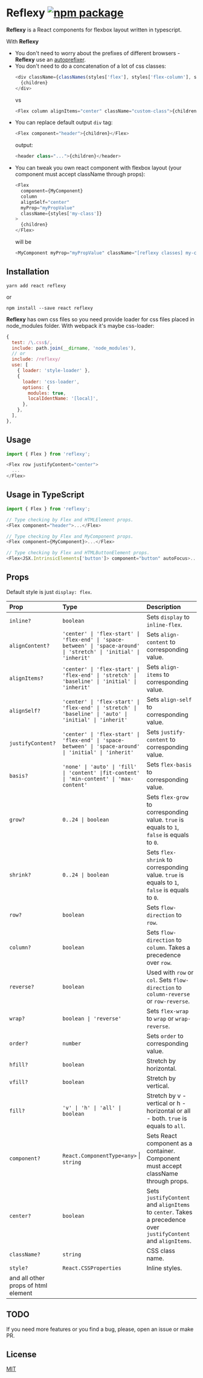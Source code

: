 # Reflexy [![npm package](https://img.shields.io/npm/v/reflexy.svg?style=flat-square)](https://www.npmjs.org/package/reflexy)

**Reflexy** is a React components for flexbox layout written in typescript.

With **Reflexy**
* You don't need to worry about the prefixes of different browsers - **Reflexy** use an [autoprefixer](https://github.com/postcss/autoprefixer).
* You don't need to do a concatenation of a lot of css classes:
  ```js
  <div className={classNames(styles['flex'], styles['flex-column'], styles['flex-align-center'], ...)}>
    {children}
  </div>
  ```
  vs
  ```js
  <Flex column alignItems="center" className="custom-class">{children}</Flex>
  ```
* You can replace default output `div` tag:
  ```js
  <Flex component="header">{children}</Flex>
  ```
  output:
  ```js
  <header class="...">{children}</header>
  ```
* You can tweak you own react component with flexbox layout (your component must accept className through props):
  ```js
  <Flex
    component={MyComponent}
    column
    alignSelf="center"
    myProp="myPropValue"
    className={styles['my-class']}
  >
    {children}
  </Flex>
  ```
  will be
  ```js
  <MyComponent myProp="myPropValue" className="[reflexy classes] my-class">{children}</MyComponent>
  ```

## Installation

```
yarn add react reflexy
```
or
```
npm install --save react reflexy
```

**Reflexy** has own css files so you need provide loader for css files placed in node_modules folder. With webpack it's maybe css-loader:
```js
{
  test: /\.css$/,
  include: path.join(__dirname, 'node_modules'),
  // or
  include: /reflexy/
  use: [
    { loader: 'style-loader' },
    {
      loader: 'css-loader',
      options: {
        modules: true,
        localIdentName: '[local]',
      },
    },
  ],
},
```

## Usage

```js
import { Flex } from 'reflexy';

<Flex row justifyContent="center">
  ...
</Flex>
```

## Usage in TypeScript

```ts
import { Flex } from 'reflexy';

// Type checking by Flex and HTMLElement props.
<Flex component="header">...</Flex>

// Type checking by Flex and MyComponent props.
<Flex component={MyComponent}>...</Flex>

// Type checking by Flex and HTMLButtonElement props.
<Flex<JSX.IntrinsicElements['button']> component="button" autoFocus>...</Flex>
```

## Props

Default style is just `display: flex`.

| Prop | Type | Description |
|:---|:---|:---|
| `inline?` | `boolean` | Sets `display` to `inline-flex`.|
| `alignContent?` | `'center' \| 'flex-start' \| 'flex-end' \| 'space-between' \| 'space-around' \| 'stretch' \| 'initial' \| 'inherit'` | Sets `align-content` to corresponding value. |
| `alignItems?` | `'center' \| 'flex-start' \| 'flex-end' \| 'stretch' \| 'baseline' \| 'initial' \| 'inherit'` | Sets `align-items` to corresponding value. |
| `alignSelf?` | `'center' \| 'flex-start' \| 'flex-end' \| 'stretch' \| 'baseline' \| 'auto' \| 'initial' \| 'inherit'` | Sets `align-self` to corresponding value. |
| `justifyContent?` | `'center' \| 'flex-start' \| 'flex-end' \| 'space-between' \| 'space-around' \| 'initial' \| 'inherit'` | Sets `justify-content` to corresponding value. |
| `basis?` | `'none' \| 'auto' \| 'fill' \| 'content' \|fit-content' \| 'min-content' \| 'max-content'` | Sets `flex-basis` to corresponding value. |
| `grow?` | `0..24 \| boolean` | Sets `flex-grow` to corresponding value. `true` is equals to `1`, `false` is equals to `0`. |
| `shrink?` | `0..24 \| boolean` | Sets `flex-shrink` to corresponding value. `true` is equals to `1`, `false` is equals to `0`. |
| `row?` | `boolean` | Sets `flow-direction` to `row`. |
| `column?` | `boolean` | Sets `flow-direction` to `column`. Takes a precedence over `row`. |
| `reverse?` | `boolean` | Used with `row` or `col`. Sets `flow-direction` to `column-reverse` or `row-reverse`. |
| `wrap?` | `boolean \| 'reverse'` | Sets `flex-wrap` to `wrap` or `wrap-reverse`. |
| `order?` | `number` | Sets `order` to corresponding value. |
| `hfill?` | `boolean` | Stretch by horizontal. |
| `vfill?` | `boolean` | Stretch by vertical. |
| `fill?` | `'v' \| 'h' \| 'all' \| boolean` | Stretch by v - vertical or h - horizontal or all - both. `true` is equals to `all`. |
| `component?` | `React.ComponentType<any>` \| `string` | Sets React component as a container. Component must accept className through props. |
| `center?` | `boolean` | Sets `justifyContent` and `alignItems` to  `center`. Takes a precedence over `justifyContent` and `alignItems`. |
| `className?` | `string` | CSS class name. |
| `style?` | `React.CSSProperties` | Inline styles. |
| and all other props of html element |

## TODO

If you need more features or you find a bug, please, open an issue or make PR.

## License

[MIT](https://opensource.org/licenses/mit-license.php)
